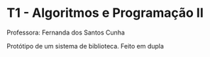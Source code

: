 # T1 - Algoritmos e Programação II
Professora: Fernanda dos Santos Cunha

Protótipo de um sistema de biblioteca. Feito em dupla